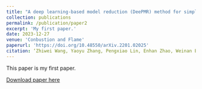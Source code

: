 ```yaml
---
title: "A deep learning-based model reduction (DeePMR) method for simplifying chemical kinetics"
collection: publications
permalink: /publication/paper2
excerpt: 'My first paper.'
date: 2023-12-27
venue: 'Conbustion and Flame'
paperurl: 'https://doi.org/10.48550/arXiv.2201.02025'
citation: ‘Zhiwei Wang, Yaoyu Zhang, Pengxiao Lin, Enhan Zhao, Weinan E, Tianhan Zhang*, Zhi-qin John Xu*, Deep mechanism reduction (DeePMR) method for fuel chemical kinetics, Combustion and Flame (2024)’
---
```

This paper is my first paper.

[Download paper here](https://arxiv.org/pdf/2201.02025.pdf)

<!-- Recommended citation: Your Name, You. (2010). "Paper Title Number 2." <i>Journal 1</i>. 1(2). -->